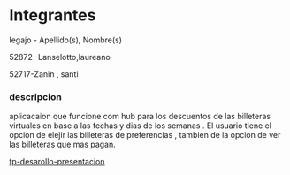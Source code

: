 # Integrantes

legajo - Apellido(s), Nombre(s)

52872 -Lanselotto,laureano

52717-Zanin , santi

### descripcion

aplicacaion que funcione com hub para los descuentos de las billeteras virtuales en base a las fechas y dias de los semanas . El usuario tiene el opcion de elejir las billeteras de preferencias , tambien de la opcion de ver las billeteras que mas pagan.

[tp-desarollo-presentacion](https://github.com/user-attachments/assets/ada48a43-4774-4326-833c-0a9c4fa79927)
